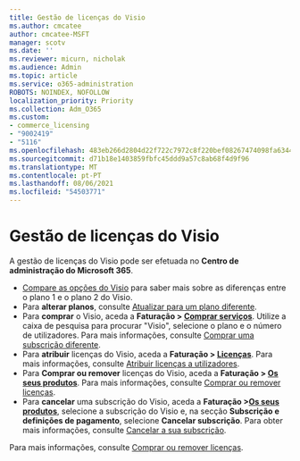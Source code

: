 ```yaml
---
title: Gestão de licenças do Visio
ms.author: cmcatee
author: cmcatee-MSFT
manager: scotv
ms.date: ''
ms.reviewer: micurn, nicholak
ms.audience: Admin
ms.topic: article
ms.service: o365-administration
ROBOTS: NOINDEX, NOFOLLOW
localization_priority: Priority
ms.collection: Adm_O365
ms.custom:
- commerce_licensing
- "9002419"
- "5116"
ms.openlocfilehash: 483eb266d2804d22f722c7972c8f220bef08267474098fa63441dbaf19c5716c
ms.sourcegitcommit: d71b18e1403859fbfc45ddd9a57c8ab68f4d9f96
ms.translationtype: MT
ms.contentlocale: pt-PT
ms.lasthandoff: 08/06/2021
ms.locfileid: "54503771"
---
```

# <a name="visio-license-management"></a>Gestão de licenças do Visio

A gestão de licenças do Visio pode ser efetuada no **Centro de administração do Microsoft 365**.

- [Compare as opções do Visio](https://www.microsoft.com/microsoft-365/visio/microsoft-visio-plans-and-pricing-compare-visio-options?rtc=1) para saber mais sobre as diferenças entre o plano 1 e o plano 2 do Visio.
- Para **alterar planos**, consulte [Atualizar para um plano diferente](/microsoft-365/commerce/subscriptions/upgrade-to-different-plan).
- Para **comprar** o Visio, aceda a **Faturação > [Comprar serviços](https://go.microsoft.com/fwlink/p/?linkid=868433)**. Utilize a caixa de pesquisa para procurar "Visio", selecione o plano e o número de utilizadores. Para mais informações, consulte [Comprar uma subscrição diferente](/microsoft-365/commerce/try-or-buy-microsoft-365#buy-a-different-subscription).
- Para **atribuir** licenças do Visio, aceda a **Faturação > [Licenças](https://go.microsoft.com/fwlink/p/?linkid=842264)**. Para mais informações, consulte [Atribuir licenças a utilizadores](/microsoft-365/admin/manage/assign-licenses-to-users).
- Para **Comprar ou remover** licenças do Visio, aceda a **Faturação > [Os seus produtos](https://go.microsoft.com/fwlink/p/?linkid=842054)**. Para mais informações, consulte [Comprar ou remover licenças](/microsoft-365/commerce/licenses/buy-licenses#buy-or-remove-licenses-for-your-business-subscription).
- Para **cancelar** uma subscrição do Visio, aceda a **Faturação >[Os seus produtos](https://go.microsoft.com/fwlink/p/?linkid=842054)**, selecione a subscrição do Visio e, na secção **Subscrição e definições de pagamento**, selecione **Cancelar subscrição**. Para obter mais informações, consulte [Cancelar a sua subscrição](/microsoft-365/commerce/subscriptions/cancel-your-subscription).

Para mais informações, consulte [Comprar ou remover licenças](/microsoft-365/commerce/licenses/buy-licenses).